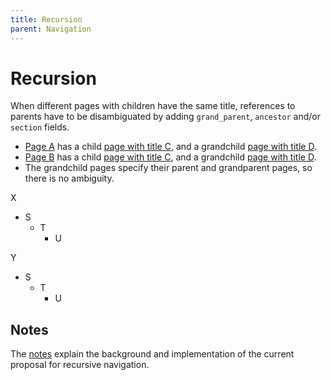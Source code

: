 ```yaml
---
title: Recursion
parent: Navigation
---
```

# Recursion

When different pages with children have the same title, references to parents have to be disambiguated by adding `grand_parent`, `ancestor` and/or `section` fields. 

- [Page A](a/) has a child [page with title C](ca/), and a grandchild [page with title D](dca/).
- [Page B](b/) has a child [page with title C](cb/), and a grandchild [page with title D](dcb/).
- The grandchild pages specify their parent and grandparent pages, so there is no ambiguity.



X
- S
  - T
    - U

Y
- S
  - T
    - U

## Notes

The [notes](./about) explain the background and implementation of the current proposal for recursive navigation.
